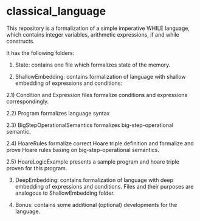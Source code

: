 # classical_language
This repository is a formalization of a simple imperative WHILE language, which contains integer variables, arithmetic expressions, if and while constructs.

It has the following folders:
1) State: contains one file which formalizes state of the memory.
   
2) ShallowEmbedding: contains formalization of language with shallow embedding of expressions and conditions:

2.1) Condition and Expression files formalize conditions and expressions correspondingly.

2.2) Program formalizes language syntax

2.3) BigStepOperationalSemantics formalizes big-step-operational semantic.

2.4) HoareRules formalize correct Hoare triple definition and formalize and prove Hoare rules basing on big-step-operational semantics.

2.5) HoareLogicExample presents a sample program and hoare triple proven for this program.

3) DeepEmbedding: contains formalization of language with deep embedding of expressions and conditions. Files and their purposes are analogous to ShallowEmbedding folder.

4) Bonus: contains some additional (optional) developments for the language.
